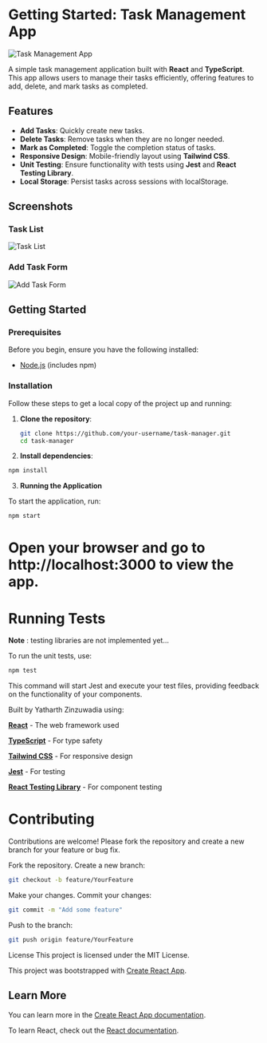 # Getting Started: Task Management App

![Task Management App](![image](https://github.com/user-attachments/assets/019e38e5-51ac-485c-a9b1-3a256a43f071)
)

A simple task management application built with **React** and **TypeScript**. This app allows users to manage their tasks efficiently, offering features to add, delete, and mark tasks as completed.

## Features

- **Add Tasks**: Quickly create new tasks.
- **Delete Tasks**: Remove tasks when they are no longer needed.
- **Mark as Completed**: Toggle the completion status of tasks.
- **Responsive Design**: Mobile-friendly layout using **Tailwind CSS**.
- **Unit Testing**: Ensure functionality with tests using **Jest** and **React Testing Library**.
- **Local Storage**: Persist tasks across sessions with localStorage.

## Screenshots

### Task List
![Task List](![image](https://github.com/user-attachments/assets/f5bfb4cf-ad91-433b-80b9-80bbf2a52195)
) 

### Add Task Form
![Add Task Form](![image](https://github.com/user-attachments/assets/9a5edfdd-f0ef-45fa-b56d-292df4e8a1ac)
) 

## Getting Started

### Prerequisites

Before you begin, ensure you have the following installed:

- [Node.js](https://nodejs.org/) (includes npm)

### Installation

Follow these steps to get a local copy of the project up and running:

1. **Clone the repository**:
   ```bash
   git clone https://github.com/your-username/task-manager.git
   cd task-manager

2. **Install dependencies**:
```bash
npm install
```

3. **Running the Application**

To start the application, run:

```bash
npm start
```

# Open your browser and go to http://localhost:3000 to view the app.

# Running Tests
**Note** : testing libraries are not implemented yet... 

To run the unit tests, use:

```bash
npm test
```


This command will start Jest and execute your test files, providing feedback on the functionality of your components.

Built by Yatharth Zinzuwadia using:

**[React](https://react.dev/)** - The web framework used

**[TypeScript](https://www.typescriptlang.org/)** - For type safety

**[Tailwind CSS](https://tailwindcss.com/)** - For responsive design

**[Jest](https://jestjs.io/)** - For testing

**[React Testing Library](https://testing-library.com/docs/react-testing-library/intro/)** - For component testing


# Contributing
Contributions are welcome! Please fork the repository and create a new branch for your feature or bug fix.

Fork the repository.
Create a new branch:
```bash
git checkout -b feature/YourFeature
```

Make your changes.
Commit your changes:
```bash
git commit -m "Add some feature"
```
Push to the branch:
```bash
git push origin feature/YourFeature
```
License
This project is licensed under the MIT License.

This project was bootstrapped with [Create React App](https://github.com/facebook/create-react-app).

## Learn More

You can learn more in the [Create React App documentation](https://facebook.github.io/create-react-app/docs/getting-started).

To learn React, check out the [React documentation](https://reactjs.org/).
